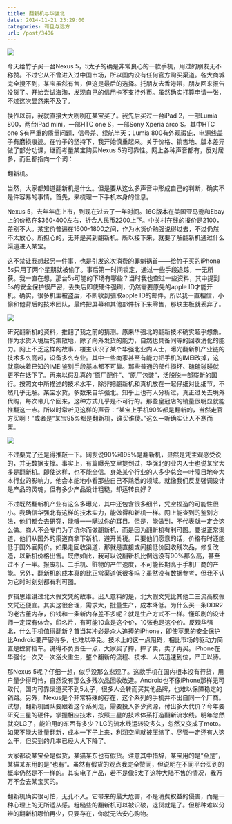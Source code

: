 ```yaml
---
title: 翻新机与华强北
date: 2014-11-21 23:29:00
categories: 苟且与远方
url: /post/3406
---
```


![](http://qiniu.colacdn.com/img/posts/2014-11/11-21/1.jpg)

今天给竹子买一台Nexus 5，5太子的确是非常良心的一款手机，用过的朋友无不称赞。不过它从不曾进入过中国市场，所以国内没有任何官方购买渠道。各大商城完全搜不到，某宝虽然有售，但这是最后的选择。托朋友去香港带，朋友回来报告没货了。开始尝试海淘，发现自己的信用卡不支持外币。虽然确实打算申请一张，不过这次显然来不及了。

换作以前，我就直接大大咧咧在某宝买了。我先后买过一台iPad 2，一部Lumia 800，两台iPad mini，一部HTC one S，一部Sony Xperia arco S。其中HTC one S有严重的质量问题，信号差、续航半天；Lumia 800有外观瑕疵，电源线盖子有磨损痕迹。在竹子的坚持下，我开始慎重起来。关于价格、销售地、版本差异做了部分功课，继而考量某宝购买Nexus 5的可靠性。网上各种声音都有，反对居多，而且都指向一个词：

翻新机。

当然，大家都知道翻新机是什么。但是要从这么多声音中形成自己的判断，确实不是件容易的事情。首先，来梳理一下手机本身的信息。

Nexus 5，去年年底上市，到现在过去了一年时间。16G版本在美国亚马逊和Ebay上的价格在$360-400左右，折合人民币2200上下。中关村在线的报价是2100，差别不大。某宝价普遍在1600-1800之间，作为水货价勉强说得过去，不过仍然不太放心。所担心的，无非是买到翻新机。所以接下来，就要了解翻新机通过什么渠道进入某宝。

这不禁让我想起另一件事，也是引发这次消费的罪魁祸首——给竹子买的iPhone 5s只用了两个星期就被偷了。事后第一时间锁定，通过一些手段追踪，一无所获。我一直在想，那台5s可能的下场有哪些？当时我也查过一些资料，其中提到5s的安全保护很严密，丢失后即使硬件强刷，仍然需要原先的apple ID才能开机。确实，很多机主被盗后，不断收到骗取apple ID的邮件。所以我一直相信，小偷和他背后的技术团队，最终把屏幕和其他部件拆下来零售，那块主板就丢弃了。

![](http://qiniu.colacdn.com/img/posts/2014-11/11-21/2.jpg)

研究翻新机的资料，推翻了我之前的猜测。原来华强北的翻新技术确实超乎想象。作为水货入境后的集散地，除了向外发货的能力，自然也具备同等的回收消化的能力。网上不乏这样的故事，楼主认识了某个华强北业内人士，曝光翻新机产业链的技术多么高超，设备多么专业。其中一些商家甚至有能力把手机的IMEI改掉，这就意味着已知的IMEI鉴别手段基本都不可靠。那些普通的部件损坏、磕磕碰碰就更不在话下了。再来以假乱真的“原厂配件”、“原厂包装”，活脱脱一部崭新的国行。按照文中所描述的技术水平，除非把翻新机和真机放在一起仔细对比细节，不然几乎无解。某宝水货，多数来自华强北。知乎上也有人分析过，真正过关去境外代购，每次带几个回来，这种方式几乎是不可行的。那些皇冠店的销量很明显就能推翻这一点。所以时常听见这样的声音：“某宝上手机90%都是翻新的，当然走官方买啊！”或者是“某宝95%都是翻新机，谁买谁傻。”这么一听确实让人不寒而栗。

![](http://qiniu.colacdn.com/img/posts/2014-11/11-21/3.jpg)

不过栗完了还是得推敲一下。网友说90%和95%是翻新机，显然是凭主观感受说的，并无数据支撑。事实上，有篇曝光文里提到过，华强北的业内人士也说某宝大多是翻新机。即使这样，也不能全信。身处某个行业的人多少总会一叶障目地夸大本行业的影响力，他会本能地小看那些自己不熟悉的领域。就像我们反复强调设计是产品的灵魂，但有多少产品设计粗糙，却运转良好？

不过既然翻新机产业有这么多曝光，其中还包含很多细节，凭空捏造的可能性很小。我确信华强北有这样的技术实力，能做得和新机一样。网上能查到的鉴别方法，他们都会去研究，能够一一瞒过你的耳目。但是，能做到，不代表就一定会这么做。商人不会专门为了坑你而做翻新机，而是因为翻新机有利可图。要说正常渠道，他们从国外的渠道商拿下新机，避开关税。只要他们愿意的话，价格有时还能低于国外官网价。如果走回收渠道，那就是直接或间接低价回收残次品，修复改造，以新机价格出售。既然如此，我可以说翻新机比例远没有90%那么高，甚至过不了一半。报废机、二手机、赃物的产生速度，不可能长期高于手机厂商的产能。另外，翻新机的成本真的比正常渠道低很多吗？虽然没有数据参考，但我不认为它时时刻刻都有利可图。

罗辑思维讲过北大假文凭的故事。出人意料的是，北大假文凭比其他二三流高校假文凭还便宜。其实这很合理，需求大，批量生产，成本降低。为什么买一条DDR2的老古董内存，价钱和一条新内存差不多呢？就是生产方式不一样。懂印刷的设计师一定深有体会，印名片，有可能10盒是这个价，10张也是这个价。反观华强北，什么手机值得翻新？首当其冲必是众人追捧的iPhone，即使苹果的安全保护比Android要严密得多，也难以幸免。技术上的这一点阻碍，相比市场的驱动力简直是螳臂挡车。说得不负责任一点，大家买了摔，摔了卖，卖了再买。iPhone在华强北一次又一次浴火重生，整个翻新的流程、技术、人员迅速到位，严正以待。

那Nexus 5呢？仔细一想，似乎没那么悲观了。这款手机在国内根本没有行货，用户量少得可怜，自然没有那么多残次品回收改造。Android也不像iPhone那样无可取代，国内可靠渠道买不到5太子，很多人会转而买其他品牌，也难以保障稳定的销路。另外，Nexus是个非常特殊的存在，这个系列的手机并不出自同一个厂商。试想，翻新机团队要跟着这个系列走，需要投入多少资源，付出多大代价？今年要研究三星的硬件，掌握相应技术，按照三星的技术体系打造翻新流水线。明年忽然就变LG了，能沿用的东西有多少？LG的流水线运转没多久，忽然又变成了moto。如果不能大批量翻新，成本一下子上来，利润空间就被压缩了。尽管一定还有人这么干，但买到的几率已经大大下降了。

大家都说某宝全是假货，某猫某东也有假货。注意其中措辞，某宝用的是“全是”，某猫某东用的是“也有”。虽然有假货的观点我完全赞同，但说明在不同平台买到的概率仍然是不一样的。其实电子产品，若不是像5太子这种大陆不售的情况，我万万不会去某宝买的。

翻新机确实很可怕，无孔不入。它带来的最大危害，不是消费权益的侵害，而是一种心理上的无所适从感。粗糙些的翻新机可以被识破，退货就是了。但那种难以分辨的翻新机哪怕再少，只要存在，你就无法安心购物。